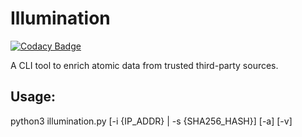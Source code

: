 # Illumination
[![Codacy Badge](https://app.codacy.com/project/badge/Grade/49aecc31df764534bff19fc575945b5e)](https://app.codacy.com/gh/DeveshChande/Illumination/dashboard?utm_source=gh&utm_medium=referral&utm_content=&utm_campaign=Badge_grade)

A CLI tool to enrich atomic data from trusted third-party sources.

## Usage:

python3 illumination.py [-i {IP_ADDR} | -s {SHA256_HASH}] [-a] [-v]

